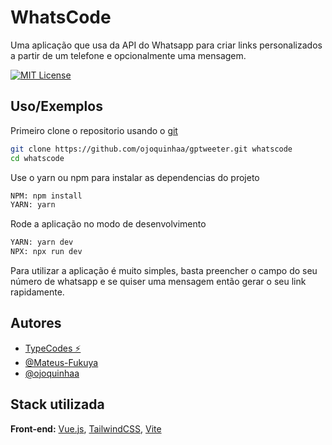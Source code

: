 # WhatsCode
Uma aplicação que usa da API do Whatsapp para criar links personalizados a partir de um telefone e opcionalmente uma mensagem.

[![MIT License](https://img.shields.io/badge/License-MIT-green.svg)](https://choosealicense.com/licenses/mit/)
## Uso/Exemplos

Primeiro clone o repositorio usando o [git](https://git-scm.com/)
```bash
git clone https://github.com/ojoquinhaa/gptweeter.git whatscode
cd whatscode
```

Use o yarn ou npm para instalar as dependencias do projeto
```bash
NPM: npm install
YARN: yarn
```

Rode a aplicação no modo de desenvolvimento
```bash
YARN: yarn dev 
NPX: npx run dev
```

Para utilizar a aplicação é muito simples, basta preencher o campo do seu número de whatsapp e se quiser uma mensagem então gerar o seu link rapidamente.


## Autores

- [TypeCodes ⚡](https://typecodes.com.br)
- [@Mateus-Fukuya](https://github.com/Mateus-Fukuya)
- [@ojoquinhaa](https://www.github.com/ojoquinhaa)


## Stack utilizada

**Front-end:** [Vue.js](https://vuejs.org/), [TailwindCSS](https://tailwindcss.com/), [Vite](https://vitejs.dev/)

